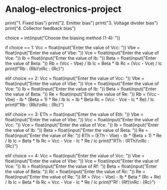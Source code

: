 # Analog-electronics-project
print("1. Fixed bias")
print("2. Emitter bias")
print("3. Voltage divider bias")
print("4. Collector feedback bias")

choice = int(input("Choose the biasing method (1-4): "))

if choice == 1: 
    Vcc = float(input("Enter the value of Vcc: "))
    Vbe = float(input("Enter the value of Vbe: "))
    Vce = float(input("Enter the value of Vce: "))
    Ib = float(input("Enter the value of Ib: "))
    Beta = float(input("Enter the value of Beta: "))
    Rb = (Vcc - Vbe) / Ib
    Ic = Beta * Ib
    Rc = (Vcc - Vce) / Ic
    print(f"Rb : {Rb}\nRc : {Rc}")
          
elif choice == 2:
    Vcc = float(input("Enter the value of Vcc: "))
    Vbe = float(input("Enter the value of Vbe: "))
    Vce = float(input("Enter the value of Vce: "))
    Ib = float(input("Enter the value of Ib: "))
    Beta = float(input("Enter the value of Beta: "))
    Re = float(input("Enter the value of Re: "))
    Rb = (Vcc - Vbe) - Ib * (Beta + 1) * Re / Ib
    Ic = Ib * Beta
    Rc = (Vcc - Vce - Ic * Re) / Ic
    print(f"Rb : {Rb}\nRc : {Rc}")
           
elif choice == 3:
    ETh = float(input("Enter the value of Eth: "))
    Vbe = float(input("Enter the value of Vbe: "))
    Vcc = float(input("Enter the value of Vcc:   "))
    Vce = float(input("Enter the value of Vce: "))
    Ib = float(input("Enter the value of Ib: "))
    Beta = float(input("Enter the value of Beta: "))
    Re = float(input("Enter the value of Re: "))
    RTh = (ETh - Vbe) - Ib * (Beta + 1) * Re / Ib
    Ic = Beta * Ib
    Rc = Vcc - Vce - Ic * Re / Ic
    print(f"RTh : {RTh}\nRc : {Rc}")

elif choice == 4:
    Vcc = float(input("Enter the value of Vcc: "))
    Vbe = float(input("Enter the value of Vbe: "))
    Vce = float(input("Enter the value of Vce: "))
    Ib = float(input("Enter the value of Rf: "))
    Beta = float(input("Enter the value of Beta: "))
    Rc = float(input("Enter the value of Rc: "))
    Re = float(input("Enter the value of Re: "))
    Rf = (Vcc - Vbe) - Ib * Beta * (Rc + Re) / Ib
    Ic = Beta * Ib
    Rc = Vcc - Vce - Ic * Re / Ic
    print(f"Rf : {Rf}\nRc : {Rc}")
